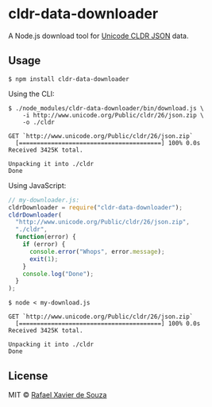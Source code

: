 # cldr-data-downloader

A Node.js download tool for [Unicode CLDR JSON][] data.

[Unicode CLDR JSON]: http://cldr.unicode.org/index/cldr-spec/json

## Usage

    $ npm install cldr-data-downloader

Using the CLI:

    $ ./node_modules/cldr-data-downloader/bin/download.js \
        -i http://www.unicode.org/Public/cldr/26/json.zip \
        -o ./cldr

    GET `http://www.unicode.org/Public/cldr/26/json.zip`
      [========================================] 100% 0.0s
    Received 3425K total.
    
    Unpacking it into ./cldr
    Done

Using JavaScript:

```javascript
// my-downloader.js:
cldrDownloader = require("cldr-data-downloader");
cldrDownloader(
  "http://www.unicode.org/Public/cldr/26/json.zip",
  "./cldr",
  function(error) {
    if (error) {
      console.error("Whops", error.message);
      exit(1);
    }
    console.log("Done");
  }
);
```

    $ node < my-download.js

    GET `http://www.unicode.org/Public/cldr/26/json.zip`
      [========================================] 100% 0.0s
    Received 3425K total.
    
    Unpacking it into ./cldr
    Done


## License

MIT © [Rafael Xavier de Souza](http://rafael.xavier.blog.br)
